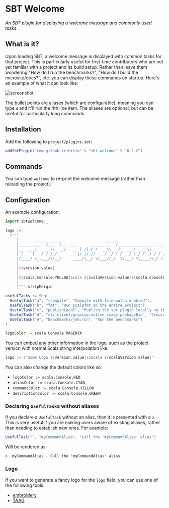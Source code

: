 # SBT Welcome

*An SBT plugin for displaying a welcome message and commonly used tasks.*

## What is it?

Upon loading SBT, a welcome message is displayed with common tasks for that project. This is particularly useful
for first-time contributors who are not yet familiar with a project and its build setup. Rather than leave them wondering
"How do I run the benchmarks?", "How do I build the microsite/docs?", etc. you can display these commands on startup.
Here's an example of what it can look like:

![screenshot](assets/screenshot.png?raw=true "SBT Welcome screenshot")

The bullet points are aliases (which are configurable), meaning you can type `d` and it'll run the 4th line item. The
aliases are optional, but can be useful for particularly long commands.

## Installation

Add the following to `project/plugins.sbt`:

```scala
addSbtPlugin("com.github.reibitto" % "sbt-welcome" % "0.2.2")
```

## Commands

You can type `welcome` to re-print the welcome message (rather than reloading the project).

## Configuration

An example configuration:

```scala
import sbtwelcome._

logo :=
  s"""
     |       ______ _____                   ______
     |__________  /___  /_   ___      _________  /__________________ ________
     |__  ___/_  __ \\  __/   __ | /| / /  _ \\_  /_  ___/  __ \\_  __ `__ \\  _ \\
     |_(__  )_  /_/ / /_     __ |/ |/ //  __/  / / /__ / /_/ /  / / / / /  __/
     |/____/ /_.___/\\__/     ____/|__/ \\___//_/  \\___/ \\____//_/ /_/ /_/\\___/
     |
     |${version.value}
     |
     |${scala.Console.YELLOW}Scala ${scalaVersion.value}${scala.Console.RESET}
     |
     |""".stripMargin

usefulTasks := Seq(
  UsefulTask("a", "~compile", "Compile with file-watch enabled"),
  UsefulTask("b", "fmt", "Run scalafmt on the entire project"),
  UsefulTask("c", "publishLocal", "Publish the sbt plugin locally so that you can consume it from a different project"),
  UsefulTask("d", "cli-client/graalvm-native-image:packageBin", "Create a native executable of the CLI client"),
  UsefulTask("e", "benchmarks/jmh:run", "Run the benchmarks")
)

logoColor := scala.Console.MAGENTA
```

You can embed any other information in the logo, such as the project version with normal Scala string interpolation like:

```scala
logo := s"Some Logo ${version.value}\nScala ${scalaVersion.value}"
```

You can also change the default colors like so:

- `logoColor := scala.Console.RED`
- `aliasColor := scala.Console.CYAN`
- `commandColor := scala.Console.YELLOW`
- `descriptionColor := scala.Console.GREEN`

### Declaring `UsefulTask`s without aliases

If you declare a `UsefulTask` without an alias, then it is presented with a `>`. This is very useful if you are making users aware of existing aliases, rather than needing to establish new ones. For example:

```scala
UsefulTask("", "myCommandAlias", "Call the 'myCommandAlias' alias")
```

Will be rendered as:

```
>  myCommandAlias - Call the 'myCommandAlias' alias
```

### Logo

If you want to generate a fancy logo for the `logo` field, you can use one of the following tools:

- [embroidery](https://github.com/wi101/embroidery)
- [TAAG](http://patorjk.com/software/taag)
